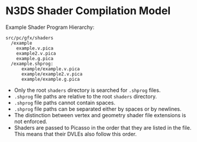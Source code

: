 # N3DS Shader Compilation Model

Example Shader Program Hierarchy:
```
src/pc/gfx/shaders
  /example
    example.v.pica
    example2.v.pica
    example.g.pica
  /example.shprog:
      example/example.v.pica
      example/example2.v.pica
      example/example.g.pica
```
- Only the root `shaders` directory is searched for `.shprog` files.
- `.shprog` file paths are relative to the root `shaders` directory.
- `.shprog` file paths cannot contain spaces.
- `.shprog` file paths can be separated either by spaces or by newlines.
- The distinction between vertex and geometry shader file extensions is not enforced.
- Shaders are passed to Picasso in the order that they are listed in the file. This means that their DVLEs also follow this order.
